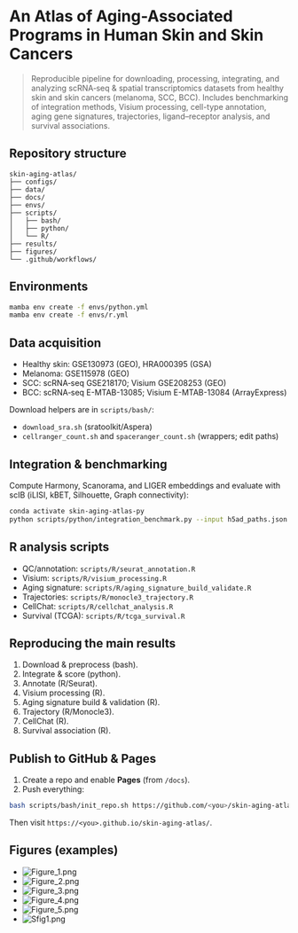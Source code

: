 # An Atlas of Aging-Associated Programs in Human Skin and Skin Cancers

> Reproducible pipeline for downloading, processing, integrating, and analyzing scRNA‑seq & spatial transcriptomics datasets from healthy skin and skin cancers (melanoma, SCC, BCC). Includes benchmarking of integration methods, Visium processing, cell-type annotation, aging gene signatures, trajectories, ligand–receptor analysis, and survival associations.

## Repository structure

```
skin-aging-atlas/
├── configs/
├── data/
├── docs/
├── envs/
├── scripts/
│   ├── bash/
│   ├── python/
│   └── R/
├── results/
├── figures/
└── .github/workflows/
```

## Environments

```bash
mamba env create -f envs/python.yml
mamba env create -f envs/r.yml
```

## Data acquisition

- Healthy skin: GSE130973 (GEO), HRA000395 (GSA)
- Melanoma: GSE115978 (GEO)
- SCC: scRNA‑seq GSE218170; Visium GSE208253 (GEO)
- BCC: scRNA‑seq E-MTAB-13085; Visium E-MTAB-13084 (ArrayExpress)

Download helpers are in `scripts/bash/`:
- `download_sra.sh` (sratoolkit/Aspera)
- `cellranger_count.sh` and `spaceranger_count.sh` (wrappers; edit paths)

## Integration & benchmarking

Compute Harmony, Scanorama, and LIGER embeddings and evaluate with scIB (iLISI, kBET, Silhouette, Graph connectivity):

```bash
conda activate skin-aging-atlas-py
python scripts/python/integration_benchmark.py --input h5ad_paths.json --outdir results/integration_benchmark
```

## R analysis scripts

- QC/annotation: `scripts/R/seurat_annotation.R`
- Visium: `scripts/R/visium_processing.R`
- Aging signature: `scripts/R/aging_signature_build_validate.R`
- Trajectories: `scripts/R/monocle3_trajectory.R`
- CellChat: `scripts/R/cellchat_analysis.R`
- Survival (TCGA): `scripts/R/tcga_survival.R`

## Reproducing the main results

1. Download & preprocess (bash).
2. Integrate & score (python).
3. Annotate (R/Seurat).
4. Visium processing (R).
5. Aging signature build & validation (R).
6. Trajectory (R/Monocle3).
7. CellChat (R).
8. Survival association (R).

## Publish to GitHub & Pages

1. Create a repo and enable **Pages** (from `/docs`).  
2. Push everything:

```bash
bash scripts/bash/init_repo.sh https://github.com/<you>/skin-aging-atlas.git
```

Then visit `https://<you>.github.io/skin-aging-atlas/`.

## Figures (examples)
- ![Figure_1.png](docs/assets/Figure_1.png)
- ![Figure_2.png](docs/assets/Figure_2.png)
- ![Figure_3.png](docs/assets/Figure_3.png)
- ![Figure_4.png](docs/assets/Figure_4.png)
- ![Figure_5.png](docs/assets/Figure_5.png)
- ![Sfig1.png](docs/assets/Sfig1.png)

